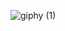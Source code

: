 ![giphy (1)](https://github.com/lehaidangzdin/lehaidangzdin/assets/79364337/c744725c-f74b-4f12-92bc-e37a50bf6865)
